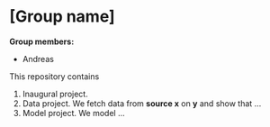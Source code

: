 # \[Group name\]

**Group members:**
- Andreas

This repository contains  
1. Inaugural project. 
2. Data project. We fetch data from **source x** on **y** and show that ...
3. Model project. We model ...
